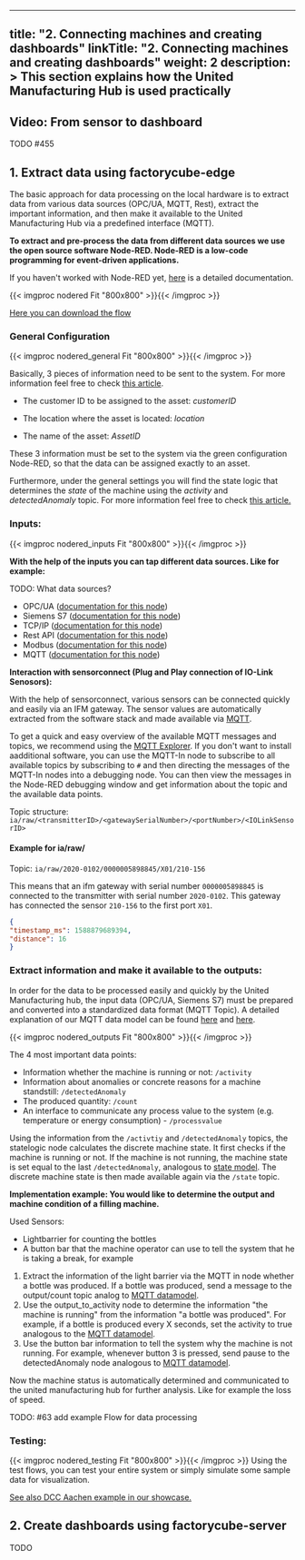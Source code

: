 
---
title: "2. Connecting machines and creating dashboards"
linkTitle: "2. Connecting machines and creating dashboards"
weight: 2
description: >
  This section explains how the United Manufacturing Hub is used practically 
---

## Video: From sensor to dashboard

TODO
#455

## 1. Extract data using factorycube-edge

The basic approach for data processing on the local hardware is to extract data from various data sources (OPC/UA, MQTT, Rest), extract the important information, and then make it available to the United Manufacturing Hub via a predefined interface (MQTT).

**To extract and pre-process the data from different data sources we use the open source software Node-RED. Node-RED is a low-code programming for event-driven applications.**

If you haven't worked with Node-RED yet, [here](https://nodered.org/docs/user-guide/) is a detailed documentation.

{{< imgproc nodered Fit "800x800" >}}{{< /imgproc >}}

[Here you can download the flow](/examples/nodered/standard_flow.json)

### General Configuration

{{< imgproc nodered_general Fit "800x800" >}}{{< /imgproc >}}

Basically, 3 pieces of information need to be sent to the system. For more information feel free to check [this article](/docs/concepts/mqtt/). 

- The customer ID to be assigned to the asset: *customerID*

- The location where the asset is located: *location*

- The name of the asset: *AssetID*

These 3 information must be set to the system via the green configuration Node-RED, so that the data can be assigned exactly to an asset.

Furthermore, under the general settings you will find the state logic that determines the *state* of the machine using the *activity* and *detectedAnomaly* topic. For more information feel free to check [this article.](/docs/concepts/mqtt/)

### Inputs:
{{< imgproc nodered_inputs Fit "800x800" >}}{{< /imgproc >}}

**With the help of the inputs you can tap different data sources. Like for example:**

TODO: What data sources?

- OPC/UA ([documentation for this node](https://flows.nodered.org/node/node-red-contrib-opcua))
- Siemens S7 ([documentation for this node](https://flows.nodered.org/node/node-red-contrib-s7))
- TCP/IP ([documentation for this node](https://flows.nodered.org/flow/bed6f676d088670d7e1bc298943338b5))
- Rest API  ([documentation for this node](https://cookbook.nodered.org/http/create-an-http-endpoint))
- Modbus  ([documentation for this node](https://flows.nodered.org/node/node-red-contrib-modbus))
- MQTT ([documentation for this node](https://cookbook.nodered.org/mqtt/))

**Interaction with sensorconnect (Plug and Play connection of IO-Link Senosors):**

With the help of sensorconnect, various sensors can be connected quickly and easily via an IFM gateway. The sensor values are automatically extracted from the software stack and made available via [MQTT](http://www.steves-internet-guide.com/mqtt-works/).

To get a quick and easy overview of the available MQTT messages and topics, we recommend using the [MQTT Explorer](http://mqtt-explorer.com/). If you don't want to install aadditional software, you can use the MQTT-In node to subscribe to all available topics by subscribing to  `#` and then directing the messages of the MQTT-In nodes into a debugging node. You can then view the messages in the Node-RED debugging window and get information about the topic and the available data points.


Topic structure: `ia/raw/<transmitterID>/<gatewaySerialNumber>/<portNumber>/<IOLinkSensorID>`

#### Example for ia/raw/

Topic: `ia/raw/2020-0102/0000005898845/X01/210-156`

This means that an ifm gateway with serial number `0000005898845` is connected to the transmitter with serial number `2020-0102`. This gateway has connected the sensor `210-156` to the first port `X01`.

```json
{
"timestamp_ms": 1588879689394, 
"distance": 16
}
```


### Extract information and make it available to the **outputs**:
In order for the data to be processed easily and quickly by the United Manufacturing hub, the input data (OPC/UA, Siemens S7) must be prepared and converted into a standardized data format (MQTT Topic). A detailed explanation of our MQTT data model can be found [here](/docs/concepts/mqtt/) and [here](/docs/concepts/state).

{{< imgproc nodered_outputs Fit "800x800" >}}{{< /imgproc >}}

The 4 most important data points:
- Information whether the machine is running or not: `/activity`
- Information about anomalies or concrete reasons for a machine standstill: `/detectedAnomaly`
- The produced quantity: `/count`
- An interface to communicate any process value to the system (e.g. temperature or energy consumption) - `/processvalue`

Using the information from the `/activtiy` and `/detectedAnomaly` topics, the statelogic node calculates the discrete machine state. It first checks if the machine is running or not. If the machine is not running, the machine state is set equal to the last `/detectedAnomaly`, analogous to [state model](/docs/concepts/state). The discrete machine state is then made available again via the `/state` topic.

**Implementation example: You would like to determine the output and machine condition of a filling machine.**

Used Sensors:
- Lightbarrier for counting the bottles 
- A button bar that the machine operator can use to tell the system that he is taking a break, for example

1.  Extract the information of the light barrier via the MQTT in node whether a bottle was produced. If a bottle was produced, send a message to the output/count topic analog to [MQTT datamodel](/docs/concepts/mqtt).
2.  Use the output_to_activity node to determine the information "the machine is running" from the information "a bottle was produced". For example, if a bottle is produced every X seconds, set the activity to true analogous to the [MQTT datamodel](/docs/concepts/mqtt/).
3.  Use the button bar information to tell the system why the machine is not running. For example, whenever button 3 is pressed, send pause to the detectedAnomaly node analogous to [MQTT datamodel](/docs/concepts/mqtt).

Now the machine status is automatically determined and communicated to the united manufacturing hub for further analysis. Like for example the loss of speed.

TODO: #63 add example Flow for data processing
### Testing:

{{< imgproc nodered_testing Fit "800x800" >}}{{< /imgproc >}}
Using the test flows, you can test your entire system or simply simulate some sample data for visualization.

[See also DCC Aachen example in our showcase.](/docs/examples/assembly-analytics)

## 2. Create dashboards using factorycube-server

TODO
